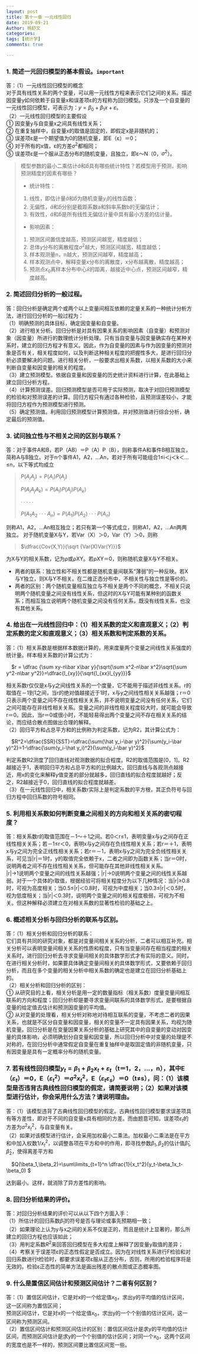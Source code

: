 ```yaml
---
layout: post
title: 第十一章 一元线性回归
date: 2019-09-21
Author: 杨舒文
categories: 
tags: [统计学]
comments: true

---
```


### 1. 简述一元回归模型的基本假设。`important`

答：（1）一元线性回归模型的概念  
对于具有线性关系的两个变量，可以用一元线性方程来表示它们之间的关系。描述因变量y如何依赖于自变量x和误差项ε的方程称为回归模型。只涉及一个自变量的一元线性回归模型，可表示为：$y=\beta_0+\beta_1x+\varepsilon$。   
（2）一元线性回归模型的主要假设  
① 因变量y与自变量x之间具有线性关系；  
② 在重复抽样中，自变量x的取值是固定的，即假定x是非随机的；  
③ 误差项ε是一个期望值为0的随机变量，即E（ε）＝0；  
④ 对于所有的x值，ε的方差$\sigma^2$都相同；   
⑤ 误差项ε是一个服从正态分布的随机变量，且独立，即ε～N（0，$\sigma^2$）。   

> 模型参数的最小二乘估计$\hat a$和$\hat b$具有哪些统计特性？若模型用于预测，影响预测精度的因素有哪些？
>
> - 统计特性：
>
> 1. 线性，即估计量$\hat a$和$\hat b$为随机变量$y_i$的线性函数；
> 2. 无偏性，$\hat a$和$\hat b$分别是截距系数a和斜率系数b的无偏估计；
> 3. 有效性，$\hat a$和$\hat b$是所有线性无偏估计量中具有最小方差的估计量。
>
> - 影响因素：
>
> 1. 预测区间置信度越高，预测区间越宽，精度越低；
> 2. 总体y分布的离散程度$\sigma^2$越大，预测区间越宽，精度越低；
> 3. 样本观测量n，n越大，预测区间越窄，精度越高；
> 4. 样本观测点中，解释变量x分布的离散度，x分布越离散，精度越高；
> 5. 预测点$x_0$离样本分布中心$\bar x$的距离，越接近中心点，预测区间越窄，精度越高。



### 2. 简述回归分析的一般过程。

答：回归分析是确定两个或两个以上变量间相互依赖的定量关系的一种统计分析方法，进行回归分析的一般过程为：  
（1）明确预测的具体目标，确定因变量和自变量。  
（2）进行相关分析。回归分析是对具有因果关系的影响因素（自变量）和预测对象（因变量）所进行的数理统计分析处理。只有当自变量与因变量确实存在某种关系时，建立的回归方程才有意义。因此，作为自变量的因素与作为因变量的预测对象是否有关，相关程度如何，以及判断这种相关程度的把握性多大，是进行回归分析必须要解决的问题。进行相关分析，一般要求出相关系数，以相关系数的大小来判断自变量和因变量的相关的程度。  
（3）建立预测模型。依据自变量和因变量的历史统计资料进行计算，在此基础上建立回归分析方程。  
（4）计算预测误差。回归预测模型是否可用于实际预测，取决于对回归预测模型的检验和对预测误差的计算。回归方程只有通过各种检验，且预测误差较小，才能将回归方程作为预测模型进行预测。  
（5）确定预测值。利用回归预测模型计算预测值，并对预测值进行综合分析，确定最后的预测值。



### 3. 试问独立性与不相关之间的区别与联系？

答：对于事件A和B，若P（AB）＝P（A）P（B），则称事件A和事件B相互独立，简称A与B独立。对于n个事件A1，A2，…An，若对于所有可能组合1≤i＜j＜k＜…≤n，以下等式均成立 

> $P(A_iA_j)=P(A_i)P(A_j)$
>
> $P(A_iA_jA_k)=P(A_i)P(A_j)P(A_k)$
>
> $·····$
>
> $P(A_1A_2···A_n)=P(A_1)P(A_2)···P(A_n)$

则称A1，A2，…An相互独立；若只有第一个等式成立，则称A1，A2，…An两两独立。
对于随机变量X与Y，若Var（X）＞0，Var（Y）＞0，则称

> $\dfrac{Cov(X,Y)}{\sqrt {Var(X)Var(Y)}}$

为X与Y的相关系数，记为ρ或ρXY。若ρXY＝0，则称随机变量X与Y不相关。

- 两者的联系：独立性和不相关性都是随机变量间联系“薄弱”的一种反映。若X与Y独立，则X与Y不相关。在二维正态分布中，不相关性与独立性是等价的。  
- 两者的区别：两个随机变量相互独立与不相关是两个不同的概念，不相关只说明两个随机变量之间没有线性关系，但这时的X与Y可能有某种别的函数关系；而相互独立说明两个随机变量之间没有任何关系，既没有线性关系，也没有其他关系。



### 4. 给出在一元线性回归中：（1）相关系数的定义和直观意义；（2）判定系数的定义和直观意义；（3）相关系数和判定系数的关系。

答：（1）相关系数是根据样本数据计算的，用来度量两个变量之间线性关系强度的统计量。样本相关系数的计算公式为：  

&ensp;&ensp;$r = \dfrac {\sum xy-n\bar x\bar y}{\sqrt{\sum x^2-n\bar x^2}\sqrt{\sum y^2-n\bar y^2}}=\dfrac{l_{xy}}{\sqrt{l_{xx}l_{yy}}}$  

相关系数r仅仅是x与y之间线性关系的一个度量，它不能用于描述非线性关系。r的取值在－1到1之间，当r的绝对值越接近于1时，x与y之间线性相关关系越强；r＝0只表示两个变量之间不存在线性相关关系，并不说明变量之间没有任何关系，它们之间可能存在非线性相关关系。变量之间的非线性相关程度较大时，就可能会导致r＝0。因此，当r＝0或很小时，不能轻易得出两个变量之间不存在相关关系的结论，而应结合散点图做出合理的解释。  
（2）回归平方和占总平方和的比例称为判定系数，记为R2，其计算公式为：  

&ensp;&ensp;$R^2=\dfrac{SSR}{SST}=\dfrac{\sum(\hat y_i-\bar y)^2}{\sum(y_i-\bar y)^2}=1-\dfrac{\sum(y_i-\hat y_i)^2}{\sum(y_i-\bar y)^2}$  

判定系数R2测度了回归直线对观测数据的拟合程度。R2的取值范围是[0，1]。R2越接近于1，表明回归平方和占总平方和的比例越大，回归直线与各观测点越接近，用x的变化来解释y值变差的部分就越多，回归直线的拟合程度就越好；反之，R2越接近于0，回归直线的拟合程度就越差。  
（3）在一元线性回归中，相关系数r实际上是判定系数的平方根，其正负符号与回归方程中回归系数的符号相同。



### 5. 利用相关系数如何判断变量之间相关的方向和相关关系的密切程度？

答：相关系数r的取值范围在－1～＋1之间。若0＜r≤1，表明变量x与y之间存在正线性相关关系；若－1≤r＜0，表明x与y之间存在负线性相关关系；若r＝＋1，表明x与y之间为完全正线性相关关系；若r＝－1，表明x与y之间为完全负线性相关关系，可见当\|r\|＝1时，y的取值完全依赖于x，二者之间即为函数关系；当r＝0时，说明两者之间不存在线性相关关系，但可能存在其他非线性相关关系。  
\|r\|→1说明两个变量之间的线性关系越强；\|r\|→0说明两个变量之间的线性关系越弱。对于一个具体的r取值，根据经验可将相关程度分为以下几种情况：当\|r\|≥0.8时，可视为高度相关；当0.5≤\|r\|＜0.8时，可视为中度相关；当0.3≤\|r\|＜0.5时，视为低度相关；当\|r\|＜0.3时，说明两个变量之间的相关程度极弱，可视为不相关。但这种解释必须建立在对相关系数的显著性检验的基础之上。  



### 6. 概述相关分析与回归分析的联系与区别。

答：（1）相关分析和回归分析的联系：  
它们具有共同的研究对象，都是对变量间相关关系的分析，二者可以相互补充。相关分析可以表明变量间相关关系的性质和程度，只有当变量间存在相当程度的相关关系时，进行回归分析去寻求变量间相关的具体数学形式才有实际的意义。同时，在进行相关分析时，如果要具体确定变量间相关的具体数学形式，又要依赖于回归分析，而且在多个变量的相关分析中相关系数的确定也是建立在回归分析基础上的。  
（2）相关分析和回归分析的区别：  
① 从研究目的上看，相关分析是用一定的数量指标（相关系数）度量变量间相互联系的方向和程度；回归分析却是要寻求变量间联系的具体数学形式，是要根据自变量的给定值去估计和预测因变量的平均值。  
② 从对变量的处理看，相关分析对称地对待相互联系的变量，不考虑二者的因果关系，也就是不区分自变量和因变量，相关的变量不一定具有因果关系，均视为随机变量。回归分析是在变量因果关系分析的基础上研究其中的自变量的变动对因变量的具体影响，必须明确划分自变量和因变量，所以回归分析中对变量的处理是不对称的，在回归分析中通常假定自变量在重复抽样中是取固定值的非随机变量，只有因变量是具有一定概率分布的随机变量。



### 7. 若有线性回归模型$y_t=\beta_1+\beta_2x_t+\varepsilon_t$（t＝1，2，…，n），其中E（$\varepsilon_t$）＝0，E（$\varepsilon_t^2$）＝$\sigma^2x_t^2$，E（$\varepsilon_t \varepsilon_s$）＝0（t≠s），问：（1）该模型是否违背古典线性回归模型的假定，请简要说明；（2）如果对该模型进行估计，你会采用什么方法？请说明理由。

答：（1）该模型违背了古典线性回归模型的假定。古典线性回归模型要求误差项具有等方差性，即对于不同的自变量x具有相同的方差。而由题意可知，误差项$\varepsilon_t$的方差为$\sigma^2x_t^2$，与自变量有关。  
（2）如果对该模型进行估计，会采用加权最小二乘法。加权最小二乘法是在平方和中加入权数$1/x_t^2$，以调整各项在平方和中的作用，即寻找参数$\beta_1,\beta_2$的估计值$\hat \beta_1, \hat \beta_2$，使得离差平方和  

&ensp;&ensp;$Q(\beta_1,\beta_2)=\sum\limits_{t=1}^n \dfrac{1}{x_t^2}(y_t-\beta_1x_t-\beta_0) $  

达到最小。这样，就消除了异方差性的影响。



### 8. 回归分析结果的评价。

答：对回归分析结果的评价可以从以下四个方面入手：  
（1）所估计的回归系数$\hat \beta_1$的符号是否与理论或事先预期相一致；  
（2）如果理论上认为y与x之间的关系不仅是正的，而且是统计上显著的，那么所建立的回归方程也应该如此；  
（3）用判定系数$R^2$来回答回归模型在多大程度上解释了因变量y取值的差异；  
（4）考察关于误差项ε的正态性假定是否成立。因为在对线性关系进行F检验和对回归系数进行t检验时，都要求误差项ε服从正态分布，否则，所用的检验程序将是无效的。检验ε正态性的简单方法是画出残差的散点图或正态概率图。  



### 9. 什么是置信区间估计和预测区间估计？二者有何区别？

答：（1）置信区间估计，它是对x的一个给定值$x_0$，求出y的平均值的估计区间，这一区间称为置信区间；  
预测区间估计，它是对x的一个给定值$x_0$，求出y的一个个别值的估计区间，这一区间称为预测区间。  
（2）置信区间估计和预测区间估计的区别：置信区间估计是求y的平均值的估计区间，而预测区间估计是求y的一个个别值的估计区间；对同一个$x_0$，这两个区间的宽度也是不一样的，预测区间要比置信区间宽一些。
